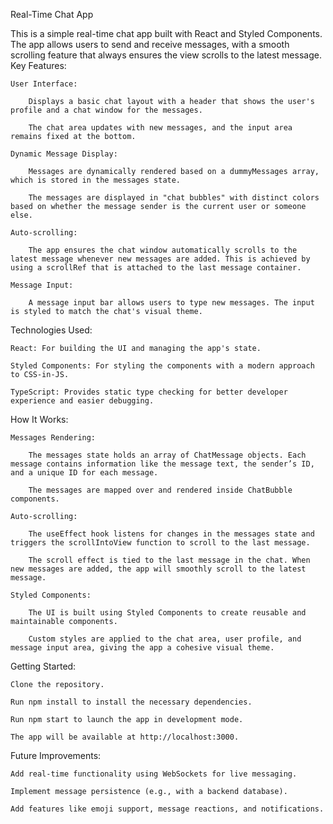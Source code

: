 Real-Time Chat App

This is a simple real-time chat app built with React and Styled Components. The app allows users to send and receive messages, with a smooth scrolling feature that always ensures the view scrolls to the latest message.
Key Features:

    User Interface:

        Displays a basic chat layout with a header that shows the user's profile and a chat window for the messages.

        The chat area updates with new messages, and the input area remains fixed at the bottom.

    Dynamic Message Display:

        Messages are dynamically rendered based on a dummyMessages array, which is stored in the messages state.

        The messages are displayed in "chat bubbles" with distinct colors based on whether the message sender is the current user or someone else.

    Auto-scrolling:

        The app ensures the chat window automatically scrolls to the latest message whenever new messages are added. This is achieved by using a scrollRef that is attached to the last message container.

    Message Input:

        A message input bar allows users to type new messages. The input is styled to match the chat's visual theme.

Technologies Used:

    React: For building the UI and managing the app's state.

    Styled Components: For styling the components with a modern approach to CSS-in-JS.

    TypeScript: Provides static type checking for better developer experience and easier debugging.

How It Works:

    Messages Rendering:

        The messages state holds an array of ChatMessage objects. Each message contains information like the message text, the sender’s ID, and a unique ID for each message.

        The messages are mapped over and rendered inside ChatBubble components.

    Auto-scrolling:

        The useEffect hook listens for changes in the messages state and triggers the scrollIntoView function to scroll to the last message.

        The scroll effect is tied to the last message in the chat. When new messages are added, the app will smoothly scroll to the latest message.

    Styled Components:

        The UI is built using Styled Components to create reusable and maintainable components.

        Custom styles are applied to the chat area, user profile, and message input area, giving the app a cohesive visual theme.

Getting Started:

    Clone the repository.

    Run npm install to install the necessary dependencies.

    Run npm start to launch the app in development mode.

    The app will be available at http://localhost:3000.

Future Improvements:

    Add real-time functionality using WebSockets for live messaging.

    Implement message persistence (e.g., with a backend database).

    Add features like emoji support, message reactions, and notifications.
